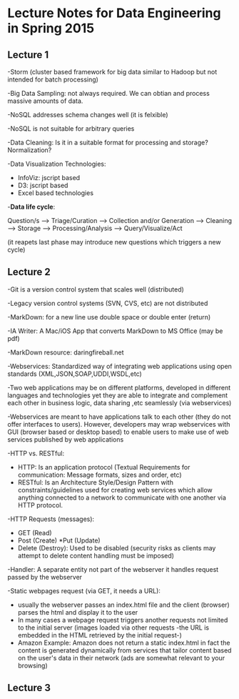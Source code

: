 # Lecture Notes for Data Engineering in Spring 2015

## Lecture 1

-Storm (cluster based framework for big data similar to Hadoop but not intended for batch processing)

-Big Data Sampling: not always required. We can obtian and process massive amounts of data.

-NoSQL addresses schema changes well (it is felxible)

-NoSQL is not suitable for arbitrary queries

-Data Cleaning: Is it in a suitable format for processing and storage? Normalization?

-Data Visualization Technologies:

* InfoViz: jscript based
* D3: jscript based
* Excel based technologies

-__Data life cycle__:

Question/s --> Triage/Curation --> Collection and/or Generation --> Cleaning --> Storage --> Processing/Analysis --> Query/Visualize/Act

(it reapets last phase may introduce new questions which triggers a new cycle)

## Lecture 2

-Git is a version control system that scales well (distributed)

-Legacy version control systems (SVN, CVS, etc) are not distributed

-MarkDown: for a new line use double space or double enter (return)

-IA Writer: A Mac/iOS App that converts MarkDown to MS Office (may be pdf)

-MarkDown resource: daringfireball.net

-Webservices: Standardized way of integrating web applications using open standards (XML,JSON,SOAP,UDDI,WSDL,etc)

-Two web applications may be on different platforms, developed in different languages and technologies yet they are able to integrate and complement each other in business logic, data sharing ,etc seamlessly (via webservices)

-Webservices are meant to have applications talk to each other (they do not offer interfaces to users). However, 
developers may wrap webservices with GUI (browser based or desktop based) to enable users to make use of web 
services published by web applications

-HTTP vs. RESTful:
* HTTP: Is an application protocol (Textual Requirements for communication: Message formats, sizes and order, etc)
* RESTful: Is an Architecture Style/Design Pattern with constraints/guidelines used for creating web services which 
allow anything connected to a network to communicate with one another via HTTP protocol.

-HTTP Requests (messages):
* GET (Read)
* Post (Create)
*Put (Update)
* Delete (Destroy): Used to be disabled (security risks as clients may attempt to delete content handling must be 
imposed)

-Handler: A separate entity not part of the webserver it handles request passed by the webserver

-Static webpages request (via GET, it needs a URL): 
* usually the webserver passes an index.html file and the client (browser) parses the html and display it to the 
user
* In many cases a webpage request triggers another requests not limited to the initial server (images loaded via 
other requests -the URL is embedded in the HTML retrieved by the initial request-)
* Amazon Example: Amazon does not return a static index.html in fact the content is generated dynamically from 
services that tailor content based on the user's data in their network (ads are somewhat relevant to your 
browsing)

## Lecture 3
